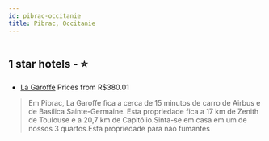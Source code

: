 ```yaml
---
id: pibrac-occitanie
title: Pibrac, Occitanie
---
```


<center><img src="https://i.travelapi.com/hotels/27000000/26960000/26953400/26953376/f027565c_z.jpg" alt="" /></center>


##  1 star hotels - ⭐️

-    [La Garoffe](https://www.hurb.com/br/aud/https://www.hurb.com/br/hotels/pibrac/la-garoffe-HT-VHP9?cmp=18055) Prices from R$380.01
   > Em Pibrac, La Garoffe fica a cerca de 15 minutos de carro de Airbus e de Basílica Sainte-Germaine.  Esta propriedade fica a 17 km de Zenith de Toulouse e a 20,7 km de Capitólio.Sinta-se em casa em um de nossos 3 quartos.Esta propriedade para não fumantes 

